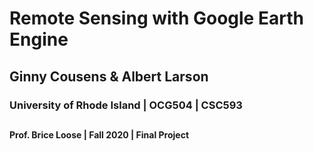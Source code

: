 # Remote Sensing with Google Earth Engine
## Ginny Cousens & Albert Larson
### University of Rhode Island | OCG504 | CSC593
##
#### Prof. Brice Loose | Fall 2020 | Final Project
